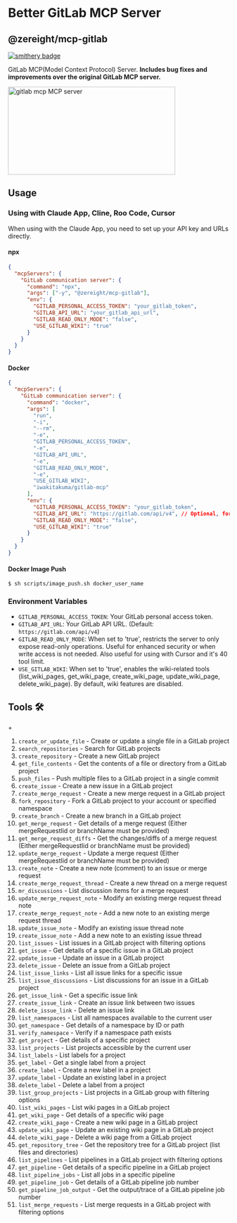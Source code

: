 # Better GitLab MCP Server

## @zereight/mcp-gitlab

[![smithery badge](https://smithery.ai/badge/@zereight/gitlab-mcp)](https://smithery.ai/server/@zereight/gitlab-mcp)

GitLab MCP(Model Context Protocol) Server. **Includes bug fixes and improvements over the original GitLab MCP server.**

<a href="https://glama.ai/mcp/servers/7jwbk4r6d7"><img width="380" height="200" src="https://glama.ai/mcp/servers/7jwbk4r6d7/badge" alt="gitlab mcp MCP server" /></a>

## Usage

### Using with Claude App, Cline, Roo Code, Cursor

When using with the Claude App, you need to set up your API key and URLs directly.

#### npx

```json
{
  "mcpServers": {
    "GitLab communication server": {
      "command": "npx",
      "args": ["-y", "@zereight/mcp-gitlab"],
      "env": {
        "GITLAB_PERSONAL_ACCESS_TOKEN": "your_gitlab_token",
        "GITLAB_API_URL": "your_gitlab_api_url",
        "GITLAB_READ_ONLY_MODE": "false",
        "USE_GITLAB_WIKI": "true"
      }
    }
  }
}
```

#### Docker

```json
{
  "mcpServers": {
    "GitLab communication server": {
      "command": "docker",
      "args": [
        "run",
        "-i",
        "--rm",
        "-e",
        "GITLAB_PERSONAL_ACCESS_TOKEN",
        "-e",
        "GITLAB_API_URL",
        "-e",
        "GITLAB_READ_ONLY_MODE",
        "-e",
        "USE_GITLAB_WIKI",
        "iwakitakuma/gitlab-mcp"
      ],
      "env": {
        "GITLAB_PERSONAL_ACCESS_TOKEN": "your_gitlab_token",
        "GITLAB_API_URL": "https://gitlab.com/api/v4", // Optional, for self-hosted GitLab
        "GITLAB_READ_ONLY_MODE": "false",
        "USE_GITLAB_WIKI": "true"
      }
    }
  }
}
```

#### Docker Image Push

```shell
$ sh scripts/image_push.sh docker_user_name
```

### Environment Variables

- `GITLAB_PERSONAL_ACCESS_TOKEN`: Your GitLab personal access token.
- `GITLAB_API_URL`: Your GitLab API URL. (Default: `https://gitlab.com/api/v4`)
- `GITLAB_READ_ONLY_MODE`: When set to 'true', restricts the server to only expose read-only operations. Useful for enhanced security or when write access is not needed. Also useful for using with Cursor and it's 40 tool limit.
- `USE_GITLAB_WIKI`: When set to 'true', enables the wiki-related tools (list_wiki_pages, get_wiki_page, create_wiki_page, update_wiki_page, delete_wiki_page). By default, wiki features are disabled.

## Tools 🛠️

+<!-- TOOLS-START -->
1. `create_or_update_file` - Create or update a single file in a GitLab project
2. `search_repositories` - Search for GitLab projects
3. `create_repository` - Create a new GitLab project
4. `get_file_contents` - Get the contents of a file or directory from a GitLab project
5. `push_files` - Push multiple files to a GitLab project in a single commit
6. `create_issue` - Create a new issue in a GitLab project
7. `create_merge_request` - Create a new merge request in a GitLab project
8. `fork_repository` - Fork a GitLab project to your account or specified namespace
9. `create_branch` - Create a new branch in a GitLab project
10. `get_merge_request` - Get details of a merge request (Either mergeRequestIid or branchName must be provided)
11. `get_merge_request_diffs` - Get the changes/diffs of a merge request (Either mergeRequestIid or branchName must be provided)
12. `update_merge_request` - Update a merge request (Either mergeRequestIid or branchName must be provided)
13. `create_note` - Create a new note (comment) to an issue or merge request
14. `create_merge_request_thread` - Create a new thread on a merge request
15. `mr_discussions` - List discussion items for a merge request
16. `update_merge_request_note` - Modify an existing merge request thread note
17. `create_merge_request_note` - Add a new note to an existing merge request thread
18. `update_issue_note` - Modify an existing issue thread note
19. `create_issue_note` - Add a new note to an existing issue thread
20. `list_issues` - List issues in a GitLab project with filtering options
21. `get_issue` - Get details of a specific issue in a GitLab project
22. `update_issue` - Update an issue in a GitLab project
23. `delete_issue` - Delete an issue from a GitLab project
24. `list_issue_links` - List all issue links for a specific issue
25. `list_issue_discussions` - List discussions for an issue in a GitLab project
26. `get_issue_link` - Get a specific issue link
27. `create_issue_link` - Create an issue link between two issues
28. `delete_issue_link` - Delete an issue link
29. `list_namespaces` - List all namespaces available to the current user
30. `get_namespace` - Get details of a namespace by ID or path
31. `verify_namespace` - Verify if a namespace path exists
32. `get_project` - Get details of a specific project
33. `list_projects` - List projects accessible by the current user
34. `list_labels` - List labels for a project
35. `get_label` - Get a single label from a project
36. `create_label` - Create a new label in a project
37. `update_label` - Update an existing label in a project
38. `delete_label` - Delete a label from a project
39. `list_group_projects` - List projects in a GitLab group with filtering options
40. `list_wiki_pages` - List wiki pages in a GitLab project
41. `get_wiki_page` - Get details of a specific wiki page
42. `create_wiki_page` - Create a new wiki page in a GitLab project
43. `update_wiki_page` - Update an existing wiki page in a GitLab project
44. `delete_wiki_page` - Delete a wiki page from a GitLab project
45. `get_repository_tree` - Get the repository tree for a GitLab project (list files and directories)
46. `list_pipelines` - List pipelines in a GitLab project with filtering options
47. `get_pipeline` - Get details of a specific pipeline in a GitLab project
48. `list_pipeline_jobs` - List all jobs in a specific pipeline
49. `get_pipeline_job` - Get details of a GitLab pipeline job number
50. `get_pipeline_job_output` - Get the output/trace of a GitLab pipeline job number
51. `list_merge_requests` - List merge requests in a GitLab project with filtering options
<!-- TOOLS-END -->
